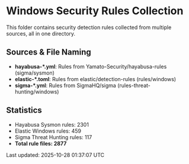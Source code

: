 # Windows Security Rules Collection

This folder contains security detection rules collected from multiple sources, all in one directory.

## Sources & File Naming
- **hayabusa-\*.yml**: Rules from Yamato-Security/hayabusa-rules (sigma/sysmon)
- **elastic-\*.toml**: Rules from elastic/detection-rules (rules/windows)  
- **sigma-\*.yml**: Rules from SigmaHQ/sigma (rules-threat-hunting/windows)

## Statistics
- Hayabusa Sysmon rules: 2301
- Elastic Windows rules: 459
- Sigma Threat Hunting rules: 117
- **Total rule files: 2877**

Last updated: 2025-10-28 01:37:07 UTC
